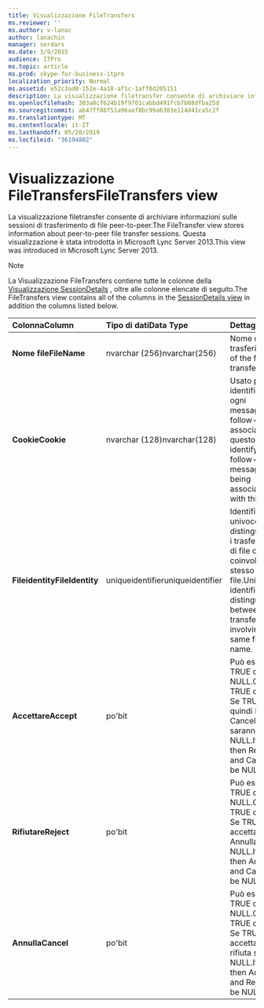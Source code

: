 ```yaml
---
title: Visualizzazione FileTransfers
ms.reviewer: ''
ms.author: v-lanac
author: lanachin
manager: serdars
ms.date: 3/9/2015
audience: ITPro
ms.topic: article
ms.prod: skype-for-business-itpro
localization_priority: Normal
ms.assetid: e52c3ad0-152e-4a18-af1c-1aff0d205151
description: La visualizzazione filetransfer consente di archiviare informazioni sulle sessioni di trasferimento di file peer-to-peer. Questa visualizzazione è stata introdotta in Microsoft Lync Server 2013.
ms.openlocfilehash: 303a8cf624b19f9701cabbd491fcb7b08dfba25d
ms.sourcegitcommit: ab47ff88f51a96aaf8bc99a6303e114d41ca5c2f
ms.translationtype: MT
ms.contentlocale: it-IT
ms.lasthandoff: 05/20/2019
ms.locfileid: "36194802"
---
```

# <a name="filetransfers-view"></a><span data-ttu-id="695be-104">Visualizzazione FileTransfers</span><span class="sxs-lookup"><span data-stu-id="695be-104">FileTransfers view</span></span>
 
<span data-ttu-id="695be-105">La visualizzazione filetransfer consente di archiviare informazioni sulle sessioni di trasferimento di file peer-to-peer.</span><span class="sxs-lookup"><span data-stu-id="695be-105">The FileTransfer view stores information about peer-to-peer file transfer sessions.</span></span> <span data-ttu-id="695be-106">Questa visualizzazione è stata introdotta in Microsoft Lync Server 2013.</span><span class="sxs-lookup"><span data-stu-id="695be-106">This view was introduced in Microsoft Lync Server 2013.</span></span>
  
> [!NOTE]
> <span data-ttu-id="695be-107">La Visualizzazione FileTransfers contiene tutte le colonne della [Visualizzazione SessionDetails](sessiondetails-0.md) , oltre alle colonne elencate di seguito.</span><span class="sxs-lookup"><span data-stu-id="695be-107">The FileTransfers view contains all of the columns in the [SessionDetails view](sessiondetails-0.md) in addition the columns listed below.</span></span>
  
|<span data-ttu-id="695be-108">**Colonna**</span><span class="sxs-lookup"><span data-stu-id="695be-108">**Column**</span></span>|<span data-ttu-id="695be-109">**Tipo di dati**</span><span class="sxs-lookup"><span data-stu-id="695be-109">**Data Type**</span></span>|<span data-ttu-id="695be-110">**Dettagli**</span><span class="sxs-lookup"><span data-stu-id="695be-110">**Details**</span></span>|
|:-----|:-----|:-----|
|<span data-ttu-id="695be-111">**Nome file**</span><span class="sxs-lookup"><span data-stu-id="695be-111">**FileName**</span></span> <br/> |<span data-ttu-id="695be-112">nvarchar (256)</span><span class="sxs-lookup"><span data-stu-id="695be-112">nvarchar(256)</span></span>  <br/> |<span data-ttu-id="695be-113">Nome del file trasferito.</span><span class="sxs-lookup"><span data-stu-id="695be-113">Name of the file transferred.</span></span>  <br/> |
|<span data-ttu-id="695be-114">**Cookie**</span><span class="sxs-lookup"><span data-stu-id="695be-114">**Cookie**</span></span> <br/> |<span data-ttu-id="695be-115">nvarchar (128)</span><span class="sxs-lookup"><span data-stu-id="695be-115">nvarchar(128)</span></span>  <br/> |<span data-ttu-id="695be-116">Usato per identificare ogni messaggio di follow-up associato a questo.</span><span class="sxs-lookup"><span data-stu-id="695be-116">Used to identify every follow-up message as being associated with this one.</span></span>  <br/> |
|<span data-ttu-id="695be-117">**Fileidentity**</span><span class="sxs-lookup"><span data-stu-id="695be-117">**FileIdentity**</span></span> <br/> |<span data-ttu-id="695be-118">uniqueidentifier</span><span class="sxs-lookup"><span data-stu-id="695be-118">uniqueidentifier</span></span>  <br/> |<span data-ttu-id="695be-119">Identificatore univoco per distinguere tra i trasferimenti di file che coinvolgono lo stesso nome file.</span><span class="sxs-lookup"><span data-stu-id="695be-119">Unique identifier to distinguish between file transfers involving the same file name.</span></span>  <br/> |
|<span data-ttu-id="695be-120">**Accettare**</span><span class="sxs-lookup"><span data-stu-id="695be-120">**Accept**</span></span> <br/> |<span data-ttu-id="695be-121">po'</span><span class="sxs-lookup"><span data-stu-id="695be-121">bit</span></span>  <br/> |<span data-ttu-id="695be-122">Può essere TRUE o NULL.</span><span class="sxs-lookup"><span data-stu-id="695be-122">Can be TRUE or NULL.</span></span> <span data-ttu-id="695be-123">Se TRUE, quindi Reject e Cancel saranno NULL.</span><span class="sxs-lookup"><span data-stu-id="695be-123">If TRUE, then Reject and Cancel will be NULL.</span></span>  <br/> |
|<span data-ttu-id="695be-124">**Rifiutare**</span><span class="sxs-lookup"><span data-stu-id="695be-124">**Reject**</span></span> <br/> |<span data-ttu-id="695be-125">po'</span><span class="sxs-lookup"><span data-stu-id="695be-125">bit</span></span>  <br/> |<span data-ttu-id="695be-126">Può essere TRUE o NULL.</span><span class="sxs-lookup"><span data-stu-id="695be-126">Can be TRUE or NULL.</span></span> <span data-ttu-id="695be-127">Se TRUE, accetta e Annulla sarà NULL.</span><span class="sxs-lookup"><span data-stu-id="695be-127">If TRUE, then Accept and Cancel will be NULL.</span></span>  <br/> |
|<span data-ttu-id="695be-128">**Annulla**</span><span class="sxs-lookup"><span data-stu-id="695be-128">**Cancel**</span></span> <br/> |<span data-ttu-id="695be-129">po'</span><span class="sxs-lookup"><span data-stu-id="695be-129">bit</span></span>  <br/> |<span data-ttu-id="695be-130">Può essere TRUE o NULL.</span><span class="sxs-lookup"><span data-stu-id="695be-130">Can be TRUE or NULL.</span></span> <span data-ttu-id="695be-131">Se TRUE, accetta e rifiuta sarà NULL.</span><span class="sxs-lookup"><span data-stu-id="695be-131">If TRUE, then Accept and Reject will be NULL.</span></span>  <br/> |
   

